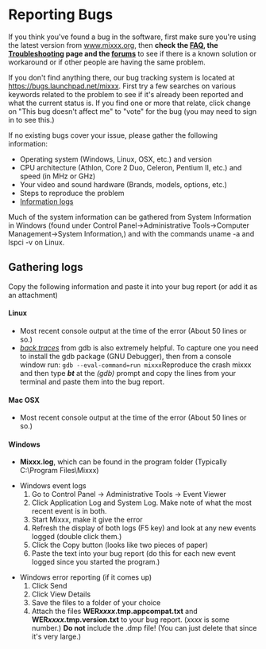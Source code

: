 # Reporting Bugs

If you think you've found a bug in the software, first make sure you're
using the latest version from www.mixxx.org, then **check the
[FAQ](FAQ), the [Troubleshooting](Troubleshooting) page and the
[forums](http://mixxx.org/forums)** to see if there is a known solution
or workaround or if other people are having the same problem.

If you don't find anything there, our bug tracking system is located at
<https://bugs.launchpad.net/mixxx>. First try a few searches on various
keywords related to the problem to see if it's already been reported and
what the current status is. If you find one or more that relate, click
change on "This bug doesn't affect me" to "vote" for the bug (you may
need to sign in to see this.)

If no existing bugs cover your issue, please gather the following
information:

  - Operating system (Windows, Linux, OSX, etc.) and version
  - CPU architecture (Athlon, Core 2 Duo, Celeron, Pentium II, etc.) and
    speed (in MHz or GHz)
  - Your video and sound hardware (Brands, models, options, etc.)
  - Steps to reproduce the problem
  - [Information logs](reporting_bugs#gathering_logs)

Much of the system information can be gathered from System Information
in Windows (found under Control Panel-\>Administrative Tools-\>Computer
Management-\>System Information,) and with the commands uname -a and
lspci -v on Linux.

## Gathering logs

Copy the following information and paste it into your bug report (or add
it as an attachment)

#### Linux

  - Most recent console output at the time of the error (About 50 lines
    or so.)
  - *[back traces](creating_backtraces)* from gdb is also extremely
    helpful. To capture one you need to install the gdb package (GNU
    Debugger), then from a console window run: `gdb --eval-command=run
    mixxx`Reproduce the crash mixxx and then type ***bt*** at the
    *(gdb)* prompt and copy the lines from your terminal and paste them
    into the bug report.

#### Mac OSX

  - Most recent console output at the time of the error (About 50 lines
    or so.)

#### Windows

  - **Mixxx.log**, which can be found in the program folder (Typically
    C:\\Program Files\\Mixxx)

<!-- end list -->

  - Windows event logs
    1.  Go to Control Panel -\> Administrative Tools -\> Event Viewer
    2.  Click Application Log and System Log. Make note of what the most
        recent event is in both.
    3.  Start Mixxx, make it give the error
    4.  Refresh the display of both logs (F5 key) and look at any new
        events logged (double click them.)
    5.  Click the Copy button (looks like two pieces of paper)
    6.  Paste the text into your bug report (do this for each new event
        logged since you started the program.)

<!-- end list -->

  - Windows error reporting (if it comes up)
    1.  Click Send
    2.  Click View Details
    3.  Save the files to a folder of your choice
    4.  Attach the files **WER*xxxx*.tmp.appcompat.txt** and
        **WER*xxxx*.tmp.version.txt** to your bug report. (*xxxx* is
        some number.) **Do not** include the .dmp file\! (You can just
        delete that since it's very large.)
